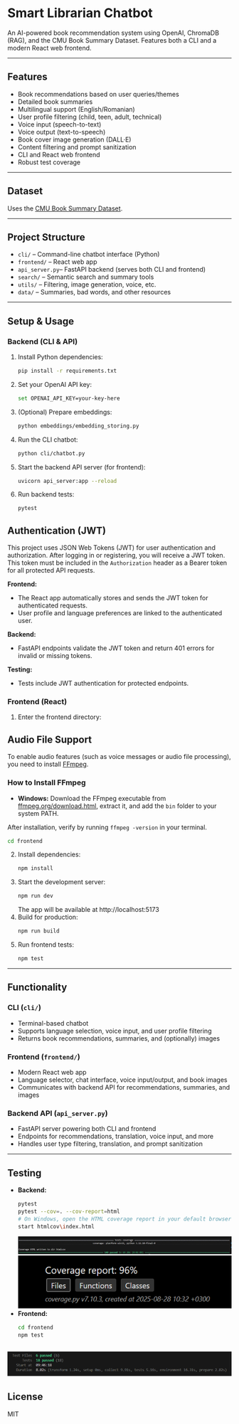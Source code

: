# Smart Librarian Chatbot

An AI-powered book recommendation system using OpenAI, ChromaDB (RAG), and the CMU Book Summary Dataset. Features both a CLI and a modern React web frontend.

---

## Features
- Book recommendations based on user queries/themes
- Detailed book summaries
- Multilingual support (English/Romanian)
- User profile filtering (child, teen, adult, technical)
- Voice input (speech-to-text)
- Voice output (text-to-speech)
- Book cover image generation (DALL·E)
- Content filtering and prompt sanitization
- CLI and React web frontend
- Robust test coverage

---

## Dataset
Uses the [CMU Book Summary Dataset](https://www.kaggle.com/datasets/ymaricar/cmu-book-summary-dataset).

---

## Project Structure
- `cli/`         – Command-line chatbot interface (Python)
- `frontend/`    – React web app
- `api_server.py`– FastAPI backend (serves both CLI and frontend)
- `search/`      – Semantic search and summary tools
- `utils/`       – Filtering, image generation, voice, etc.
- `data/`        – Summaries, bad words, and other resources

---

## Setup & Usage

### Backend (CLI & API)
1. Install Python dependencies:
   ```sh
   pip install -r requirements.txt
   ```
2. Set your OpenAI API key:
   ```sh
   set OPENAI_API_KEY=your-key-here
   ```
3. (Optional) Prepare embeddings:
   ```sh
   python embeddings/embedding_storing.py
   ```
4. Run the CLI chatbot:
   ```sh
   python cli/chatbot.py
   ```
5. Start the backend API server (for frontend):
   ```sh
   uvicorn api_server:app --reload
   ```
6. Run backend tests:
   ```sh
   pytest
   ```

## Authentication (JWT)

This project uses JSON Web Tokens (JWT) for user authentication and authorization. After logging in or registering, you will receive a JWT token. This token must be included in the `Authorization` header as a Bearer token for all protected API requests.

**Frontend:**
- The React app automatically stores and sends the JWT token for authenticated requests.
- User profile and language preferences are linked to the authenticated user.

**Backend:**
- FastAPI endpoints validate the JWT token and return 401 errors for invalid or missing tokens.

**Testing:**
- Tests include JWT authentication for protected endpoints.

### Frontend (React)
1. Enter the frontend directory:
## Audio File Support

To enable audio features (such as voice messages or audio file processing), you need to install [FFmpeg](https://ffmpeg.org/).

### How to Install FFmpeg

- **Windows:** Download the FFmpeg executable from [ffmpeg.org/download.html](https://ffmpeg.org/download.html), extract it, and add the `bin` folder to your system PATH.

After installation, verify by running `ffmpeg -version` in your terminal.
   ```sh
   cd frontend
   ```
2. Install dependencies:
   ```sh
   npm install
   ```
3. Start the development server:
   ```sh
   npm run dev
   ```
   The app will be available at http://localhost:5173
4. Build for production:
   ```sh
   npm run build
   ```
5. Run frontend tests:
   ```sh
   npm test
   ```

---

## Functionality

### CLI (`cli/`)
- Terminal-based chatbot
- Supports language selection, voice input, and user profile filtering
- Returns book recommendations, summaries, and (optionally) images

### Frontend (`frontend/`)
- Modern React web app
- Language selector, chat interface, voice input/output, and book images
- Communicates with backend API for recommendations, summaries, and images

### Backend API (`api_server.py`)
- FastAPI server powering both CLI and frontend
- Endpoints for recommendations, translation, voice input, and more
- Handles user type filtering, translation, and prompt sanitization

---

## Testing
- **Backend:**
  ```sh
  pytest
  pytest --cov=. --cov-report=html
  # On Windows, open the HTML coverage report in your default browser:
  start htmlcov\index.html
  ```
  ![alt text](image-1.png)
  ![alt text](image-2.png)
- **Frontend:**
  ```sh
  cd frontend
  npm test
  ```
![alt text](image.png)
---

## License
MIT
